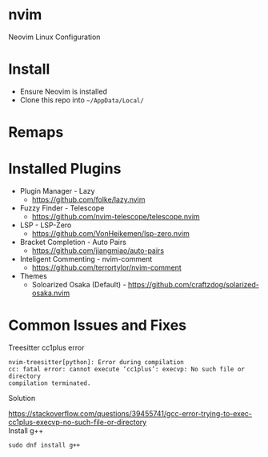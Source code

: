 # nvim
Neovim Linux Configuration

# Install
* Ensure Neovim is installed
* Clone this repo into `~/AppData/Local/`

# Remaps

# Installed Plugins
- Plugin Manager - Lazy 
    - https://github.com/folke/lazy.nvim
- Fuzzy Finder - Telescope
    - https://github.com/nvim-telescope/telescope.nvim
- LSP - LSP-Zero
    - https://github.com/VonHeikemen/lsp-zero.nvim
- Bracket Completion - Auto Pairs 
    - https://github.com/jiangmiao/auto-pairs
- Inteligent Commenting - nvim-comment
    -  https://github.com/terrortylor/nvim-comment
- Themes
    - Soloarized Osaka (Default) - https://github.com/craftzdog/solarized-osaka.nvim

# Common Issues and Fixes
Treesitter cc1plus error
```
nvim-treesitter[python]: Error during compilation
cc: fatal error: cannot execute ‘cc1plus’: execvp: No such file or directory
compilation terminated.
```
Solution

https://stackoverflow.com/questions/39455741/gcc-error-trying-to-exec-cc1plus-execvp-no-such-file-or-directory</br>
Install g++

`sudo dnf install g++`
